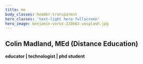 ```yaml
---
title: me
body_classes: header-transparent
hero_classes: 'text-light hero-fullscreen'
hero_image: benjamin-voros-333663-unsplash.jpg
---
```


## Colin Madland, MEd (Distance Education)
#### educator | technologist | phd student

